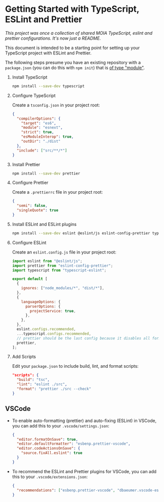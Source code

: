 # Getting Started with TypeScript, ESLint and Prettier

_This project was once a collection of shared MOIA TypeScript, eslint and prettier configurations. It's now just a README._

This document is intended to be a starting point for setting up your TypeScript project with ESLint and Prettier.

The following steps presume you have an existing repository with a `package.json` (you can do this with `npm init`) that is [of type "module"](https://nodejs.org/api/packages.html#type).

1. Install TypeScript

   ```bash
   npm install --save-dev typescript
   ```

2. Configure TypeScript

   Create a `tsconfig.json` in your project root:

   ```json
   {
     "compilerOptions": {
       "target": "es6",
       "module": "esnext",
       "strict": true,
       "esModuleInterop": true,
       "outDir": "./dist"
     },
     "include": ["src/**/*"]
   }
   ```

3. Install Prettier

   ```bash
   npm install --save-dev prettier
   ```

4. Configure Prettier

   Create a `.prettierrc` file in your project root:

   ```json
   {
     "semi": false,
     "singleQuote": true
   }
   ```

5. Install ESLint and ESLint plugins

   ```bash
   npm install --save-dev eslint @eslint/js eslint-config-prettier typescript-eslint
   ```

6. Configure ESLint

   Create an `eslint.config.js` file in your project root:

   ```js
   import eslint from "@eslint/js";
   import prettier from "eslint-config-prettier";
   import typescript from "typescript-eslint";

   export default [
     {
       ignores: ["node_modules/*", "dist/*"],
     },
     {
       languageOptions: {
         parserOptions: {
           projectService: true,
         },
       },
     },
     eslint.configs.recommended,
     ...typescript.configs.recommended,
     // prettier should be the last config because it disables all formatting rules
     prettier,
   ];
   ```

7. Add Scripts

   Edit your `package.json` to include build, lint, and format scripts:

   ```json
   "scripts": {
     "build": "tsc",
     "lint": "eslint ./src",
     "format": "prettier ./src --check"
   }
   ```

## VSCode

- To enable auto-formatting (prettier) and auto-fixing (ESLint) in VSCode, you can add this to your `.vscode/settings.json`:

  ```json
  {
    "editor.formatOnSave": true,
    "editor.defaultFormatter": "esbenp.prettier-vscode",
    "editor.codeActionsOnSave": {
      "source.fixAll.eslint": true
    }
  }
  ```

- To recommend the ESLint and Prettier plugins for VSCode, you can add this to your `.vscode/extensions.json`:

  ```json
  {
    "recommendations": ["esbenp.prettier-vscode", "dbaeumer.vscode-eslint"]
  }
  ```

